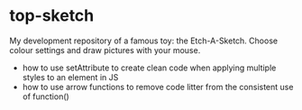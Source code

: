 # top-sketch
My development repository of a famous toy: the Etch-A-Sketch. Choose colour settings and draw pictures with your mouse.


- how to use setAttribute to create clean code when applying multiple styles to an element in JS
- how to use arrow functions to remove code litter from the consistent use of function()